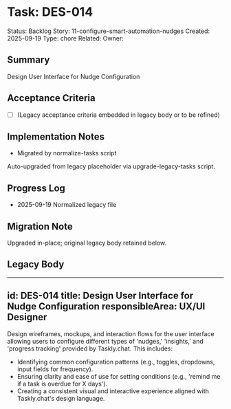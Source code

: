 # Task: DES-014
Status: Backlog
Story: 11-configure-smart-automation-nudges
Created: 2025-09-19
Type: chore
Related:
Owner:

## Summary
Design User Interface for Nudge Configuration

## Acceptance Criteria
- [ ] (Legacy acceptance criteria embedded in legacy body or to be refined)

## Implementation Notes
- Migrated by normalize-tasks script

Auto-upgraded from legacy placeholder via upgrade-legacy-tasks script.

## Progress Log
- 2025-09-19 Normalized legacy file

## Migration Note
Upgraded in-place; original legacy body retained below.

## Legacy Body
---
id: DES-014
title: Design User Interface for Nudge Configuration
responsibleArea: UX/UI Designer
---
Design wireframes, mockups, and interaction flows for the user interface allowing users to configure different types of 'nudges,' 'insights,' and 'progress tracking' provided by Taskly.chat. This includes:
*   Identifying common configuration patterns (e.g., toggles, dropdowns, input fields for frequency).
*   Ensuring clarity and ease of use for setting conditions (e.g., 'remind me if a task is overdue for X days').
*   Creating a consistent visual and interactive experience aligned with Taskly.chat's design language.